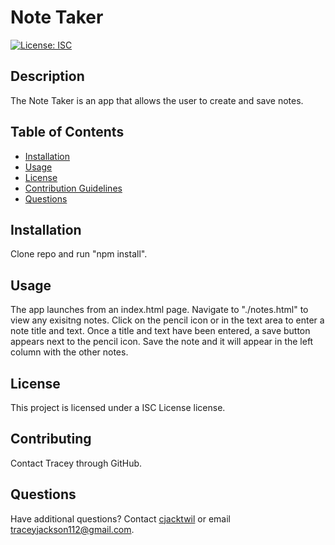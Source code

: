 
# Note Taker
[![License: ISC](https://img.shields.io/badge/License-ISC-blue.svg)](https://opensource.org/licenses/ISC)

## Description
The Note Taker is an app that allows the user to create and save notes.
  
## Table of Contents
* [Installation](#installation)
* [Usage](#usage)
* [License](#license)
* [Contribution Guidelines](#contributing)
* [Questions](#questions)
 
## Installation
Clone repo and run "npm install".

## Usage
The app launches from an index.html page. Navigate to "./notes.html" to view any exisitng notes. Click on the pencil icon or in the text area to enter a note title and text. Once a title and text have been entered, a save button appears next to the pencil icon. Save the note and it will appear in the left column with the other notes.



## License
This project is licensed under a ISC License license. 

## Contributing
Contact Tracey through GitHub.

## Questions
Have additional questions? Contact [cjacktwil](http://github.com.cjacktwil) or email traceyjackson112@gmail.com.
